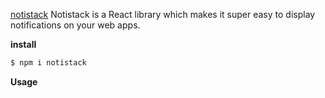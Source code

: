 [notistack](https://notistack.com/getting-started)
Notistack is a React library which makes it super easy to display notifications on your web apps.

**install**
```bash
$ npm i notistack
```

**Usage**
```js

```


